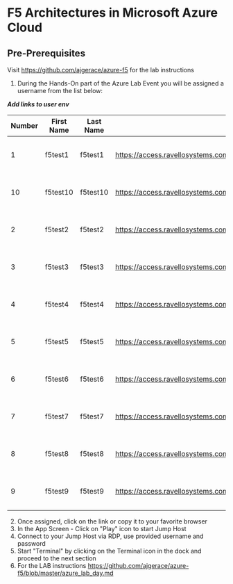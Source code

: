 # F5 Architectures in Microsoft Azure Cloud

## Pre-Prerequisites

Visit https://github.com/ajgerace/azure-f5 for the lab instructions

1. During the Hands-On part of the Azure Lab Event you will be assigned a username from the list below:

***Add links to user env***

|Number|First Name|Last Name|Ephemeral Access URL                                                                                                          |Email                              |Application Name                                                                                     |
|------|----------|---------|------------------------------------------------------------------------------------------------------------------------------|-----------------------------------|-----------------------------------------------------------------------------------------------------|
|1     |f5test1   |f5test1  |https://access.ravellosystems.com/simple/#/d6EDeFTC7DvG6h5vhTbIqSJh7TMKNNxAkiFGCPX640ngNoaUE5IVVxh3ccDHER8N/apps/3125677231506|f5test1@f5custlabs.onmicrosoft.com |F5 Azure Lab Day - Testing##F5 Azure Lab BP#3-IL##7bbc76c0-cd94-45c0-b2e3-889c763220b0##1553086614667|
|10    |f5test10  |f5test10 |https://access.ravellosystems.com/simple/#/dqpOy0vkCUsz43Znr5MnjMCnx5jO8pVOZvLZoy3zOMlnSqRwGaLX90YlgkQ5BUCU/apps/3125677264359|f5test10@f5custlabs.onmicrosoft.com|F5 Azure Lab Day - Testing##F5 Azure Lab BP#3-IL##d1e08573-50f8-4f8c-a979-1c2feca47ce5##1553086614713|
|2     |f5test2   |f5test2  |https://access.ravellosystems.com/simple/#/KRIOjYb2tWKvqsJRXEXzZU5qBMoDeDHSV3gyy2TJ9wicFMeix1JbULm50fpUmGjh/apps/3125677231507|f5test2@f5custlabs.onmicrosoft.com |F5 Azure Lab Day - Testing##F5 Azure Lab BP#3-IL##8a170db9-b0b6-43ef-aa07-d7033e13fbb2##1553086614657|
|3     |f5test3   |f5test3  |https://access.ravellosystems.com/simple/#/dRS8AmMGFTYMGpYZ0mEHULeGVE1BtAlQbpJfnHmHReZoC1CAUJxBOiNHYGP89vlh/apps/3125677264356|f5test3@f5custlabs.onmicrosoft.com |F5 Azure Lab Day - Testing##F5 Azure Lab BP#3-IL##953d1a4a-0f1e-4345-b273-a3b54f165dd9##1553086614668|
|4     |f5test4   |f5test4  |https://access.ravellosystems.com/simple/#/DNf82nVQ82sMNDJcYsQolj2gBhDCFdXiP4gQn7MrffrIlKYBz5bEiJrQuTu5KymH/apps/3125677231508|f5test4@f5custlabs.onmicrosoft.com |F5 Azure Lab Day - Testing##F5 Azure Lab BP#3-IL##1dab9613-60ae-49c2-8506-229efa5f57fb##1553086614743|
|5     |f5test5   |f5test5  |https://access.ravellosystems.com/simple/#/Zvh9sz2R532nc6PynUw9xRflNsrboNMGftShEnV2NmyeSDe6ASChEApFYubi3Ihr/apps/3125677264361|f5test5@f5custlabs.onmicrosoft.com |F5 Azure Lab Day - Testing##F5 Azure Lab BP#3-IL##360c352d-8f02-4cd3-be71-8868485c205b##1553086614738|
|6     |f5test6   |f5test6  |https://access.ravellosystems.com/simple/#/uXrqzXaSPPDVa8P6yog4lda499FrA6EWkfUNonieQmERAxzw5t0zu7UyX0wYvAfm/apps/3125677264357|f5test6@f5custlabs.onmicrosoft.com |F5 Azure Lab Day - Testing##F5 Azure Lab BP#3-IL##f6fbb3fe-bf1f-4d5d-bd73-f71a5a62e528##1553086614654|
|7     |f5test7   |f5test7  |https://access.ravellosystems.com/simple/#/WtoOQOwmDkwtxCIgccwu5Y84gWP2Q2ANKG9a0W8mL7iA6wEz1LB6uBNXJrf7BaEl/apps/3125677264360|f5test7@f5custlabs.onmicrosoft.com |F5 Azure Lab Day - Testing##F5 Azure Lab BP#3-IL##767fd1ca-a088-4c1e-96b8-7a4ad6b49772##1553086614735|
|8     |f5test8   |f5test8  |https://access.ravellosystems.com/simple/#/iWIsB3oxnGOIXCat8KKisT9db2bQOjEn2fTCMs5Y9Hog3fRBO2Eu3PBowzeczUED/apps/3125677231509|f5test8@f5custlabs.onmicrosoft.com |F5 Azure Lab Day - Testing##F5 Azure Lab BP#3-IL##648b9cd3-6642-4d6b-94ea-f888dc64c2a8##1553086614736|
|9     |f5test9   |f5test9  |https://access.ravellosystems.com/simple/#/YGnnXplCCIgcoc7fyqj0tJ9mtNDVrlMDN6h7mT3D5bZkaBLz0e0xi4dj6DuFH5Wk/apps/3125677264358|f5test9@f5custlabs.onmicrosoft.com |F5 Azure Lab Day - Testing##F5 Azure Lab BP#3-IL##f6c1f142-cfe1-4178-9d3a-c41563114e88##1553086614721|


2. Once assigned, click on the link or copy it to your favorite browser
3. In the App Screen - Click on "Play" icon to start Jump Host
4. Connect to your Jump Host via RDP, use provided username and password
5. Start "Terminal" by clicking on the Terminal icon in the dock and proceed to the next section
6. For the LAB instructions https://github.com/ajgerace/azure-f5/blob/master/azure_lab_day.md
